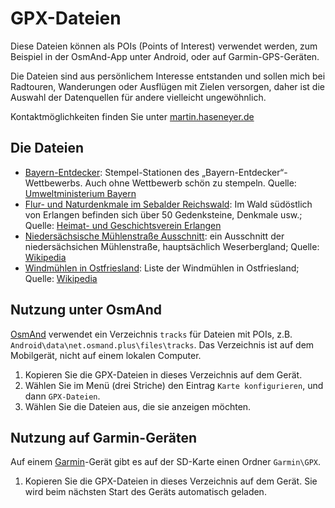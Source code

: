 # GPX-Dateien

Diese Dateien können als POIs (Points of Interest) verwendet werden, zum
Beispiel in der OsmAnd-App unter Android, oder auf Garmin-GPS-Geräten.

Die Dateien sind aus persönlichem Interesse entstanden und sollen mich
bei Radtouren, Wanderungen oder Ausflügen mit Zielen versorgen, daher
ist die Auswahl der Datenquellen für andere vielleicht ungewöhnlich.

Kontaktmöglichkeiten finden Sie unter [martin.haseneyer.de][kontaktMH]


## Die Dateien

- [Bayern-Entdecker][dateiBayernEntdecker]:
  Stempel-Stationen des „Bayern-Entdecker“-Wettbewerbs. Auch ohne
  Wettbewerb schön zu stempeln. Quelle: [Umweltministerium Bayern][quelleBayernEntdecker]
- [Flur- und Naturdenkmale im Sebalder Reichswald][dateiFlurdenkmaleReichswald]:
  Im Wald südöstlich von Erlangen befinden sich über 50 Gedenksteine,
  Denkmale usw.; Quelle: [Heimat- und Geschichtsverein Erlangen][quelleHeimatGeschichtsvereinErlangen]
- [Niedersächsische Mühlenstraße Ausschnitt][dateiMuehlenNiedersachsen]:
  ein Ausschnitt der niedersächsichen Mühlenstraße, hauptsächlich
  Weserbergland; Quelle: [Wikipedia][quelleWikipediaMühlenNiedersachsen]
- [Windmühlen in Ostfriesland][dateiWindmühlenOstfriesland]:
  Liste der Windmühlen in Ostfriesland; Quelle: [Wikipedia][quelleWikipediaWindmühlenOstfriesland]

## Nutzung unter OsmAnd

[OsmAnd][anwendungOsmAnd] verwendet ein Verzeichnis `tracks` für Dateien mit POIs, z.B.
`Android\data\net.osmand.plus\files\tracks`. Das Verzeichnis ist auf dem
Mobilgerät, nicht auf einem lokalen Computer.

1. Kopieren Sie die GPX-Dateien in dieses Verzeichnis auf dem Gerät.
2. Wählen Sie im Menü (drei Striche) den Eintrag `Karte konfigurieren`,
   und dann `GPX-Dateien`.
3. Wählen Sie die Dateien aus, die sie anzeigen möchten.


## Nutzung auf Garmin-Geräten

Auf einem [Garmin][anwendungGarmin]-Gerät gibt es auf der SD-Karte einen Ordner
`Garmin\GPX`.

1. Kopieren Sie die GPX-Dateien in dieses Verzeichnis auf dem Gerät.
   Sie wird beim nächsten Start des Geräts automatisch geladen.

[anwendungOsmAnd]: https://osmand.net "OsmAnd Offline-Navigation unter Android"
[anwendungGarmin]: https://www.garmin.com/de-DE/ "Garmin"
[dateiBayernEntdecker]: Bayern-Entdecker.gpx
[dateiFlurdenkmaleReichswald]: Flurdenkmale%20Sebalder%20Reichswald.gpx
[dateiMuehlenNiedersachsen]: Niedersächsische%20Mühlenstraße.gpx
[dateiWindmühlenOstfriesland]: Windmühlen%20in%20Ostfriesland.gpx
[quelleBayernEntdecker]: https://www.stmuv.bayern.de/aktionen/bayern_entdecker/index.htm
[quelleHeimatGeschichtsvereinErlangen]: https://hugv.de/app/fd/
[quelleWikipediaMühlenNiedersachsen]: https://de.wikipedia.org/wiki/Niedersächsische_Mühlenstraße
[quelleWikipediaWindmühlenOstfriesland]: https://de.wikipedia.org/wiki/Liste_der_Windmühlen_in_Ostfriesland
[kontaktMH]: https://martin.haseneyer.de/
